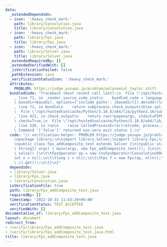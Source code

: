 ```yaml
---
data:
  _extendedDependsOn:
  - icon: ':heavy_check_mark:'
    path: library/Convolution.java
    title: library/Convolution.java
  - icon: ':heavy_check_mark:'
    path: library/Fps.java
    title: library/Fps.java
  - icon: ':heavy_check_mark:'
    path: library/Solver.java
    title: library/Solver.java
  _extendedRequiredBy: []
  _extendedVerifiedWith: []
  _isVerificationFailed: false
  _pathExtension: java
  _verificationStatusIcon: ':heavy_check_mark:'
  attributes:
    PROBLEM: https://judge.yosupo.jp/problem/polynomial_taylor_shift
  bundledCode: "Traceback (most recent call last):\n  File \"/opt/hostedtoolcache/Python/3.10.8/x64/lib/python3.10/site-packages/onlinejudge_verify/documentation/build.py\"\
    , line 71, in _render_source_code_stat\n    bundled_code = language.bundle(stat.path,\
    \ basedir=basedir, options={'include_paths': [basedir]}).decode()\n  File \"/opt/hostedtoolcache/Python/3.10.8/x64/lib/python3.10/site-packages/onlinejudge_verify/languages/user_defined.py\"\
    , line 71, in bundle\n    return subprocess.check_output(shlex.split(command))\n\
    \  File \"/opt/hostedtoolcache/Python/3.10.8/x64/lib/python3.10/subprocess.py\"\
    , line 421, in check_output\n    return run(*popenargs, stdout=PIPE, timeout=timeout,\
    \ check=True,\n  File \"/opt/hostedtoolcache/Python/3.10.8/x64/lib/python3.10/subprocess.py\"\
    , line 526, in run\n    raise CalledProcessError(retcode, process.args,\nsubprocess.CalledProcessError:\
    \ Command '['false']' returned non-zero exit status 1.\n"
  code: "// verification-helper: PROBLEM https://judge.yosupo.jp/problem/polynomial_taylor_shift\n\
    \npackage library;\n\nimport library.Solver;\nimport library.Fps;\nimport library.Convolution;\n\
    \npublic class Fps_addComposite_test extends Solver {\n\tpublic static void main(final\
    \ String[] args) { main(args, new Fps_addComposite_test()); }\n\n\tpublic void\
    \ solve() {\n\t\tFpsOperator op = new CnvFpsOperator(Convolution998.cnv);\n\t\t\
    int n = ni();\n\t\tlong c = nl();\n\t\tFps f = new Fps(op, nl(n));\n\t\tprtln(op.addComposite(f,\
    \ c).get());\n\t}\n}"
  dependsOn:
  - library/Solver.java
  - library/Fps.java
  - library/Convolution.java
  isVerificationFile: true
  path: library/Fps_addComposite_test.java
  requiredBy: []
  timestamp: '2022-10-31 11:43:26+09:00'
  verificationStatus: TEST_ACCEPTED
  verifiedWith: []
documentation_of: library/Fps_addComposite_test.java
layout: document
redirect_from:
- /verify/library/Fps_addComposite_test.java
- /verify/library/Fps_addComposite_test.java.html
title: library/Fps_addComposite_test.java
---
```

